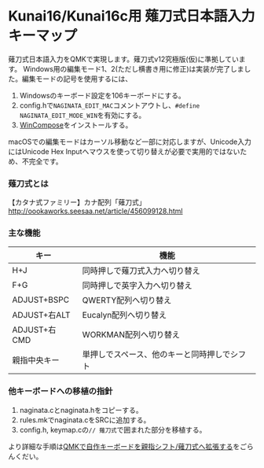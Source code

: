 #  Kunai16/Kunai16c用 薙刀式日本語入力キーマップ

薙刀式日本語入力をQMKで実現します。薙刀式v12究極版(仮)に準拠しています。
Windows用の編集モード1、2(ただし横書き用に修正)は実装が完了しました。編集モードの記号を使用するには、

1. Windowsのキーボード設定を106キーボードにする。
2. config.hで`NAGINATA_EDIT_MAC`コメントアウトし、`#define NAGINATA_EDIT_MODE_WIN`を有効にする。
3. [WinCompose](http://wincompose.info/)をインストールする。

macOSでの編集モードはカーソル移動など一部に対応しますが、Unicode入力にはUnicode Hex Inputへマウスを使って切り替えが必要で実用的ではないため、不完全です。

### 薙刀式とは

【カタナ式ファミリー】カナ配列「薙刀式」
http://oookaworks.seesaa.net/article/456099128.html

### 主な機能

|キー|機能|
|----|----|
|H+J|同時押しで薙刀式入力へ切り替え|
|F+G|同時押しで英字入力へ切り替え|
|ADJUST+BSPC|QWERTY配列へ切り替え|
|ADJUST+右ALT|Eucalyn配列へ切り替え|
|ADJUST+右CMD|WORKMAN配列へ切り替え|
|親指中央キー|単押しでスペース、他のキーと同時押しでシフト|

### 他キーボードへの移植の指針

1. naginata.cとnaginata.hをコピーする。
2. rules.mkでnaginata.cをSRCに追加する。
3. config.h, keymap.cの`// 薙刀式`で囲まれた部分を移植する。

より詳細な手順は[QMKで自作キーボードを親指シフト/薙刀式へ拡張する](http://eswai.hatenablog.com/entry/2019/12/09/001009)をごらんくだい。
